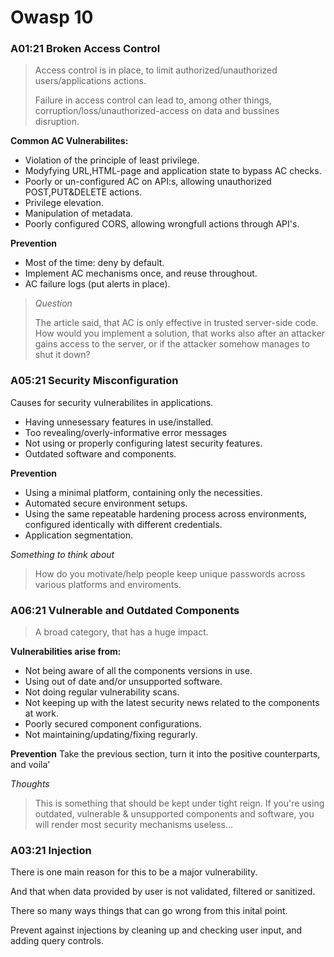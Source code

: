 # Owasp 10

### A01:21 Broken Access Control
> Access control is in place, to limit authorized/unauthorized users/applications actions.
>
> Failure in access control can lead to, among other things, corruption/loss/unauthorized-access on data and bussines disruption.

**Common AC Vulnerabilites:**
- Violation of the principle of least privilege.
- Modyfying URL,HTML-page and application state to bypass AC checks.
- Poorly or un-configured AC on API:s, allowing unauthorized POST,PUT&DELETE actions.
- Privilege elevation.
- Manipulation of metadata.
- Poorly configured CORS, allowing wrongfull actions through API's. 

**Prevention**
- Most of the time: deny by default.
- Implement AC mechanisms once, and reuse throughout.
- AC failure logs (put alerts in place).

>*Question*
>
> The article said, that AC is only effective in trusted server-side code.
> How would you implement a solution, that works also after an attacker gains access to the server, or if the attacker somehow manages to shut it down?


### A05:21 Security Misconfiguration

Causes for security vulnerabilites in applications.
- Having unnesessary features in use/installed.
- Too revealing/overly-informative error messages
- Not using or properly configuring latest security features.
- Outdated software and components.

**Prevention**
- Using a minimal platform, containing only the necessities.
- Automated secure environment setups.
- Using the same repeatable hardening process across environments, configured identically with different credentials.
- Application segmentation.

*Something to think about*
>
> How do you motivate/help people keep unique passwords across various platforms and enviroments.




### A06:21 Vulnerable and Outdated Components
> A broad category, that has a huge impact.

**Vulnerabilities arise from:**
- Not being aware of all the components versions in use.
- Using out of date and/or unsupported software.
- Not doing regular vulnerability scans.
- Not keeping up with the latest security news related to the components at work.
- Poorly secured component configurations.
- Not maintaining/updating/fixing regurarly.


**Prevention**
Take the previous section, turn it into the positive counterparts, and voila' 


*Thoughts*
>
>This is something that should be kept under tight reign.
>If you're using outdated, vulnerable & unsupported components and software, you will render most security mechanisms useless...




### A03:21 Injection
There is one main reason for this to be a major vulnerability. 

And that when data provided by user is not validated, filtered or sanitized.

There so many ways things that can go wrong from this inital point. 

Prevent against injections by cleaning up and checking user input, and adding query controls.





